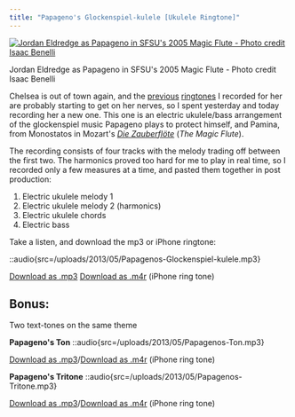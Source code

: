 ```yaml
---
title: "Papageno's Glockenspiel-kulele [Ukulele Ringtone]"
---
```


[![Jordan Eldredge as Papageno in SFSU's 2005 Magic Flute - Photo credit Isaac Benelli](/uploads/2013/05/237_519706926108_6153_n-500x334.jpg)](/uploads/2013/05/237_519706926108_6153_n.jpg)

Jordan Eldredge as Papageno in SFSU's 2005 Magic Flute - Photo credit Isaac Benelli

Chelsea is out of town again, and the [previous](/blog/the-surprise-slide-ukulele-micro-song/) [ringtones](/blog/electric-ukulele-ring-tone-for-chelsea/) I recorded for her are probably starting to get on her nerves, so I spent yesterday and today recording her a new one. This one is an electric ukulele/bass arrangement of the glockenspiel music Papageno plays to protect himself, and Pamina, from Monostatos in Mozart's _[Die Zauberflöte](http://en.wikipedia.org/wiki/The_Magic_Flute)_ (_The Magic Flute_).

The recording consists of four tracks with the melody trading off between the first two. The harmonics proved too hard for me to play in real time, so I recorded only a few measures at a time, and pasted them together in post production:

1. Electric ukulele melody 1
2. Electric ukulele melody 2 (harmonics)
3. Electric ukulele chords
4. Electric bass

Take a listen, and download the mp3 or iPhone ringtone:

::audio{src=/uploads/2013/05/Papagenos-Glockenspiel-kulele.mp3}

[Download as .mp3](/uploads/2013/05/Papagenos-Glockenspiel-kulele.mp3)
[Download as .m4r](/uploads/2013/05/Papagenos-Glockenspiel-kulele.m4r) (iPhone ring tone)

## Bonus:

Two text-tones on the same theme

**Papageno's Ton**
::audio{src=/uploads/2013/05/Papagenos-Ton.mp3}

[Download as .mp3](/uploads/2013/05/Papagenos-Ton.mp3)/[Download as .m4r](/uploads/2013/05/Papagenos-Ton.m4r) (iPhone ring tone)

**Papageno's Tritone**
::audio{src=/uploads/2013/05/Papagenos-Tritone.mp3}

[Download as .mp3](/uploads/2013/05/Papagenos-Tritone.mp3)/[Download as .m4r](/uploads/2013/05/Papagenos-Tritone.m4r) (iPhone ring tone)
